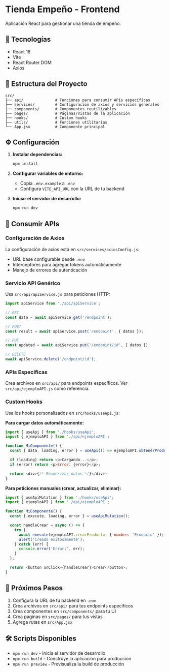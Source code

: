 # Tienda Empeño - Frontend

Aplicación React para gestionar una tienda de empeño.

## 🚀 Tecnologías

- React 18
- Vite
- React Router DOM
- Axios

## 📁 Estructura del Proyecto

```
src/
├── api/              # Funciones para consumir APIs específicas
├── services/         # Configuración de axios y servicios generales
├── components/       # Componentes reutilizables
├── pages/            # Páginas/Vistas de la aplicación
├── hooks/            # Custom hooks
├── utils/            # Funciones utilitarias
└── App.jsx           # Componente principal
```

## ⚙️ Configuración

1. **Instalar dependencias:**
   ```bash
   npm install
   ```

2. **Configurar variables de entorno:**
   - Copia `.env.example` a `.env`
   - Configura `VITE_API_URL` con la URL de tu backend

3. **Iniciar el servidor de desarrollo:**
   ```bash
   npm run dev
   ```

## 🔌 Consumir APIs

### Configuración de Axios
La configuración de axios está en `src/services/axiosConfig.js`:
- URL base configurable desde `.env`
- Interceptores para agregar tokens automáticamente
- Manejo de errores de autenticación

### Servicio API Genérico
Usa `src/api/apiService.js` para peticiones HTTP:
```javascript
import apiService from './api/apiService';

// GET
const data = await apiService.get('/endpoint');

// POST
const result = await apiService.post('/endpoint', { datos });

// PUT
const updated = await apiService.put('/endpoint/id', { datos });

// DELETE
await apiService.delete('/endpoint/id');
```

### APIs Específicas
Crea archivos en `src/api/` para endpoints específicos. Ver `src/api/ejemploAPI.js` como referencia.

### Custom Hooks
Usa los hooks personalizados en `src/hooks/useApi.js`:

**Para cargar datos automáticamente:**
```javascript
import { useApi } from './hooks/useApi';
import { ejemploAPI } from './api/ejemploAPI';

function MiComponente() {
  const { data, loading, error } = useApi(() => ejemploAPI.obtenerProductos());

  if (loading) return <p>Cargando...</p>;
  if (error) return <p>Error: {error}</p>;

  return <div>{/* Renderizar datos */}</div>;
}
```

**Para peticiones manuales (crear, actualizar, eliminar):**
```javascript
import { useApiMutation } from './hooks/useApi';
import { ejemploAPI } from './api/ejemploAPI';

function MiComponente() {
  const { execute, loading, error } = useApiMutation();

  const handleCrear = async () => {
    try {
      await execute(ejemploAPI.crearProducto, { nombre: 'Producto' });
      alert('Creado exitosamente');
    } catch (err) {
      console.error('Error:', err);
    }
  };

  return <button onClick={handleCrear}>Crear</button>;
}
```

## 📝 Próximos Pasos

1. Configura la URL de tu backend en `.env`
2. Crea archivos en `src/api/` para tus endpoints específicos
3. Crea componentes en `src/components/` para tu UI
4. Crea páginas en `src/pages/` para tus vistas
5. Agrega rutas en `src/App.jsx`

## 🛠️ Scripts Disponibles

- `npm run dev` - Inicia el servidor de desarrollo
- `npm run build` - Construye la aplicación para producción
- `npm run preview` - Previsualiza la build de producción

